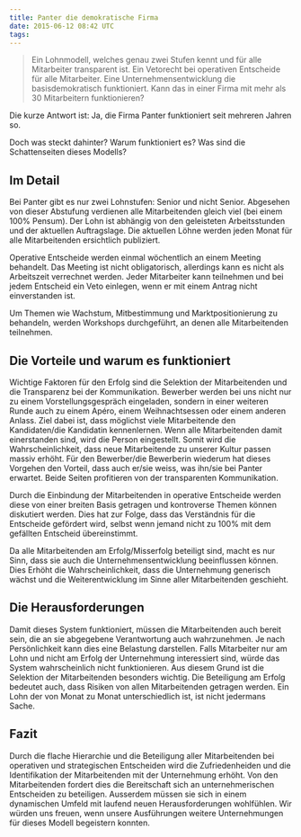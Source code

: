 ```yaml
---
title: Panter die demokratische Firma
date: 2015-06-12 08:42 UTC
tags:
---
```


> Ein Lohnmodell, welches genau zwei Stufen kennt und für alle Mitarbeiter
> transparent ist. Ein Vetorecht bei operativen Entscheide für alle Mitarbeiter.
> Eine Unternehmensentwicklung die basisdemokratisch funktioniert. Kann das in
> einer Firma mit mehr als 30 Mitarbeitern funktionieren?

Die kurze Antwort ist: Ja, die Firma Panter funktioniert seit mehreren Jahren
so.

Doch was steckt dahinter? Warum funktioniert es? Was sind die Schattenseiten
dieses Modells?

## Im Detail

Bei Panter gibt es nur zwei Lohnstufen: Senior und nicht Senior.  Abgesehen von
dieser Abstufung verdienen alle Mitarbeitenden gleich viel (bei einem 100%
Pensum). Der Lohn ist abhängig von den geleisteten Arbeitsstunden und der
aktuellen Auftragslage. Die aktuellen Löhne werden jeden Monat für alle
Mitarbeitenden ersichtlich publiziert.

Operative Entscheide werden einmal wöchentlich an einem Meeting behandelt. Das
Meeting ist nicht obligatorisch, allerdings kann es nicht als Arbeitszeit
verrechnet werden. Jeder Mitarbeiter kann teilnehmen und bei jedem Entscheid ein
Veto einlegen, wenn er mit einem Antrag nicht einverstanden ist.

Um Themen wie Wachstum, Mitbestimmung und Marktpositionierung zu behandeln,
werden Workshops durchgeführt, an denen alle Mitarbeitenden teilnehmen.

## Die Vorteile und warum es funktioniert

Wichtige Faktoren für den Erfolg sind die Selektion der Mitarbeitenden und die
Transparenz bei der Kommunikation. Bewerber werden bei uns nicht nur zu einem
Vorstellungsgespräch eingeladen, sondern in einer weiteren Runde auch zu einem
Apéro, einem Weihnachtsessen oder einem anderen Anlass. Ziel dabei ist, dass
möglichst viele Mitarbeitende den Kandidaten/die Kandidatin kennenlernen. Wenn
alle Mitarbeitenden damit einerstanden sind, wird die Person eingestellt. Somit
wird die Wahrscheinlichkeit, dass neue Mitarbeitende zu unserer Kultur passen
massiv erhöht. Für den Bewerber/die Bewerberin wiederum hat dieses Vorgehen den
Vorteil, dass auch er/sie weiss, was ihn/sie bei Panter erwartet. Beide Seiten
profitieren von der transparenten Kommunikation.

Durch die Einbindung der Mitarbeitenden in operative Entscheide werden diese von
einer breiten Basis getragen und kontroverse Themen können diskutiert werden.
Dies hat zur Folge, dass das Verständnis für die Entscheide gefördert wird,
selbst wenn jemand nicht zu 100% mit dem gefällten Entscheid übereinstimmt.

Da alle Mitarbeitenden am Erfolg/Misserfolg beteiligt sind, macht es nur Sinn,
dass sie auch die Unternehmensentwicklung beeinflussen können. Dies Erhöht die
Wahrscheinlichkeit, dass die Unternehmung generisch wächst und die
Weiterentwicklung im Sinne aller Mitarbeitenden geschieht.

## Die Herausforderungen

Damit dieses System funktioniert, müssen die Mitarbeitenden auch bereit sein,
die an sie abgegebene Verantwortung auch wahrzunehmen. Je nach Persönlichkeit
kann dies eine Belastung darstellen.  Falls Mitarbeiter nur am Lohn und nicht am
Erfolg der Unternehmung interessiert sind, würde das System wahrscheinlich nicht
funktionieren. Aus diesem Grund ist die Selektion der Mitarbeitenden besonders
wichtig.  Die Beteiligung am Erfolg bedeutet auch, dass Risiken von allen
Mitarbeitenden getragen werden. Ein Lohn der von Monat zu Monat unterschiedlich
ist, ist nicht jedermans Sache.

## Fazit

Durch die flache Hierarchie und die Beteiligung aller Mitarbeitenden bei
operativen und strategischen Entscheiden wird die Zufriedenheiden und die
Identifikation der Mitarbeitenden mit der Unternehmung erhöht.  Von den
Mitarbeitenden fordert dies die Bereitschaft sich an unternehmerischen
Entscheiden zu beteiligen. Ausserdem müssen sie sich in einem dynamischen Umfeld
mit laufend neuen Herausforderungen wohlfühlen.  Wir würden uns freuen, wenn
unsere Ausführungen weitere Unternehmungen für dieses Modell begeistern konnten.

